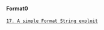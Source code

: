 #### Format0

[`17. A simple Format String exploit`](https://github.com/Kan1shka9/Binary-Hacking-Course/blob/master/17_A-simple-Format-String-exploit.md)